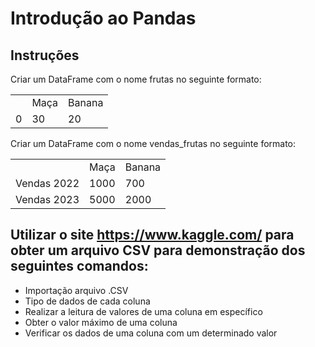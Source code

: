 # Introdução ao Pandas

Instruções
-
Criar um DataFrame com o nome frutas no seguinte formato:

||||
|------|-----|------|
||Maça | Banana|
|0|30|20|


Criar um DataFrame com o nome vendas_frutas no seguinte formato:

||||
|----|-----|-----|
||Maça |Banana|
|Vendas 2022|1000|700|
|Vendas 2023|5000|2000|


Utilizar o site https://www.kaggle.com/ para obter um arquivo CSV para demonstração dos seguintes comandos:
-
- Importação arquivo .CSV
- Tipo de dados de cada coluna
- Realizar a leitura de valores de uma coluna em específico
- Obter o valor máximo de uma coluna
- Verificar os dados de uma coluna com um determinado valor
